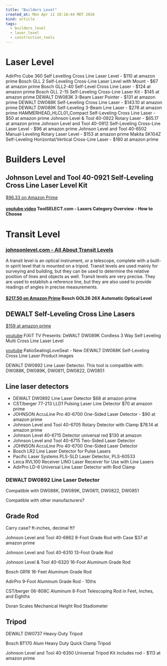```yaml
---
title: "Builders Level"
created_at: Mon Apr 11 20:18:44 MDT 2016
kind: article
tags:
  - builders_level
  - laser_level
  - construction_tools
---
```


# Laser Level

AdirPro Cube 360 Self Levelling Cross Line Laser Level  - $110 at amazon prime
Bosch GLL 2 Self-Leveling Cross-Line Laser Level with Mount - $67 at amazon prime
Bosch GLL2-40 Self-Level Cross Line Laser - $124 at amazon prime
Bosch GLL 2-15 Self-Leveling Cross-Line Laser Kit - $145 at amazon prime
DEWALT DW083K 3-Beam Laser Pointer - $131 at amazon prime
DEWALT DW088K Self-Leveling Cross Line Laser - $143.10 at amazon prime
DEWALT DW089K Self-Leveling 3-Beam Line Laser - $278 at amazon prime
HAMMERHEAD_HLCL01_Compact Self-Leveling Cross Line Laser - $50 at amazon prime
Johnson Level & Tool 40-0922 Rotary Laser - $65.17 at amazon prime
Johnson Level and Tool 40-0912 Self-Leveling Cross-Line Laser Level - $96 at amazon prime
Johnson Level and Tool 40-6502 Manual-Leveling Rotary Laser Level - $153 at amazon prime
Makita SK104Z Self-Leveling Horizontal/Vertical Cross-Line Laser - $180 at amazon prime

# Builders Level

## Johnson Level and Tool 40-0921 Self-Leveling Cross Line Laser Level Kit

<a href="http://www.amazon.com/Johnson-Level-Tool-40-0921-Self-Leveling/dp/B0038227QM/" target="_blank">$96.33 on Amazon Prime</a>


#### <a href="https://www.youtube.com/watch?v=iN2xsfCOTjk&nohtml5=False" target="_blank">youtube video</a> ToolSELECT.com - Lasers Category Overview - How to Choose

# Transit Level

### <a href="http://www.johnsonlevel.com/News/TransitLevelsAllAboutTran" target="_blank">johnsonlevel.com - All About Transit Levels</a>

A transit level is an optical instrument, or a telescope, complete with
a built-in spirit level that is mounted on a tripod. Transit levels are
used mainly for surveying and building, but they can be used to determine
the relative position of lines and objects as well. Transit levels are
very precise. They are used to establish a reference line, but they are
also used to provide readings of angles in precise measurements.

#### <a href="http://www.amazon.com/Bosch-GOL26-Automatic-Optical-Level/dp/B003L6SFDY/" target="_blank">$217.50 on Amazon Prime</a> Bosch GOL26 26X Automatic Optical Level


## DEWALT Self-Leveling Cross Line Lasers

<a href="http://www.amazon.com/DEWALT-DW088K-Self-Leveling-Cross-Laser/dp/B009O94W3E/" target="_blank">$159 at amazon prime</a>

<a href="https://www.youtube.com/watch?v=g8ktsVtGbGk" target="_blank">youtube</a> FiXiT TV Presents: DeWALT DW089K Cordless 3 Way Self Leveling Multi Cross Line Laser Level 

<a href="https://www.youtube.com/watch?v=FTOLO2Hbw4s" target="_blank">youtube</a> PatioSeatingLoveSeat - New DEWALT DW088K Self-Leveling Cross Line Laser Product images

DEWALT DW0892 Line Laser Detector.
This tool is compatible with: DW088K, DW089K, DW0811, DW0822, DW0851 

## Line laser detectors

<ul>
  <li>DEWALT DW0892 Line Laser Detector $68 at amazon prime</li>
  <li>CST/berger 77-213 LLD1 Pulsing Laser Line Detector $70 at amazon prime</li>
  <li>JOHNSON AccuLine Pro 40-6700 One-Sided Laser Detector - $90 at amazon prime</li>
  <li>Johnson Level and Tool 40-6705 Rotary Detector with Clamp $78.14 at amazon prime</li>
  <li>Johnson Level 40-6715 Detector universal red $130 at amazon</li>
  <li>Johnson Level and Tool 40-6715 Two-Sided Laser Detector</li>
  <li>JOHNSON AccuLine Pro 40-6700 One-Sided Laser Detector</li>
  <li>Bosch LR2 Line Laser Detector for Pulse Lasers</li>
  <li>Pacific Laser Systems PLS-SLD Laser Detector, PLS-60533</li>
  <li>Leica RVL100 Receiver LINO Laser Receiver for Use with Line Lasers</li>
  <li>AdirPro LD-6 Universal Line Laser Detector with Rod Clamp</li>
</ul>

### DEWALT DW0892 Line Laser Detector

Compatible with DW088K, DW089K, DW0811, DW0822, DW0851

Compatible with other manufacturers?

## Grade Rod

Carry case? ft-inches, decimal ft?

Johnson Level and Tool 40-6862 8-Foot Grade Rod with Case $37 at amazon prime

Johnson Level and Tool 40-6310 13-Foot Grade Rod

Johnson Level & Tool 40-6320 16-Foot Aluminum Grade Rod

Bosch GR16 16-Feet Aluminum Grade Rod

AdirPro 9-Foot Aluminum Grade Rod - 10ths

CST/berger 06-808C Aluminum 8-Foot Telescoping Rod in Feet, Inches, and Eighths

Doran Scales Mechanical Height Rod Stadiometer

## Tripod

DEWALT DW0737 Heavy-Duty Tripod

Bosch BT170 Alum Heavy Duty Quick Clamp Tripod

Johnson Level and Tool 40-6350 Universal Tripod Kit includes rod - $113 at amazon prime

<!--
html boilerplate
<a href="" target="_blank"></a>
<img src="" width="400px">
<ul>
  <li></li>
</ul>
<pre>
</pre>
<pre><code>
</code></pre>
-->
